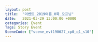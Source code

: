 ```yaml
---
layout: post
title:  "이벤트_2019여름_0화_오프닝"
date:   2021-03-29 13:00:00 +0000
categories: Event
Tags: Story Event
SceneCode: ["scene_evt190627_cp0_q1_s10"]
---
```

